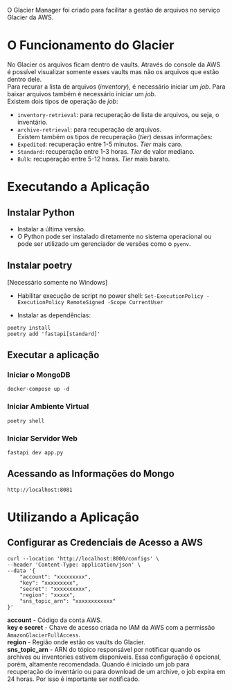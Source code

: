 O Glacier Manager foi criado para facilitar a gestão de arquivos no serviço Glacier da AWS.

# O Funcionamento do Glacier
No Glacier os arquivos ficam dentro de vaults. Através do console da AWS é possível visualizar somente esses vaults mas não os arquivos que estão dentro dele. \
Para recurar a lista de arquivos (*inventory*), é necessário iniciar um *job*. Para baixar arquivos também é necessário iniciar um *job*. \
Existem dois tipos de operação de *job*:
- `inventory-retrieval`: para recuperação de lista de arquivos, ou seja, o inventário.
- `archive-retrieval`: para recuperação de arquivos. \
Existem também os tipos de recuperação (*tier*) dessas informações:
- `Expedited`: recuperação entre 1-5 minutos. *Tier* mais caro.
- `Standard`: recuperação entre 1-3 horas. *Tier* de valor mediano.
- `Bulk`: recuperação entre 5-12 horas. *Tier* mais barato.

# Executando a Aplicação
## Instalar Python
- Instalar a última versão.
- O Python pode ser instalado diretamente no sistema operacional ou pode ser utilizado um gerenciador de versões como o `pyenv`.

## Instalar poetry
[Necessário somente no Windows]
- Habilitar execução de script no power shell: `Set-ExecutionPolicy -ExecutionPolicy RemoteSigned -Scope CurrentUser`

- Instalar as dependências: 
```
poetry install
poetry add 'fastapi[standard]'
```

## Executar a aplicação
### Iniciar o MongoDB
`docker-compose up -d`
### Iniciar Ambiente Virtual
`poetry shell`
### Iniciar Servidor Web
`fastapi dev app.py`

## Acessando as Informações do Mongo
`http://localhost:8081`

# Utilizando a Aplicação
## Configurar as Credenciais de Acesso a AWS
```
curl --location 'http://localhost:8000/configs' \
--header 'Content-Type: application/json' \
--data '{
    "account": "xxxxxxxxx",
    "key": "xxxxxxxxx",
    "secret": "xxxxxxxxxx",
    "region": "xxxxx",
    "sns_topic_arn": "xxxxxxxxxxxx"
}'
``` 
**account** - Código da conta AWS. \
**key e secret** - Chave de acesso criada no IAM da AWS com a permissão `AmazonGlacierFullAccess`. \
**region** - Região onde estão os vaults do Glacier. \
**sns_topic_arn** - ARN do tópico responsável por notificar quando os archives ou inventories estivem disponíveis. Essa configuração é opcional, porém, altamente recomendada. Quando é iniciado um job para recuperação do inventário ou para download de um archive, o job expira em 24 horas. Por isso é importante ser notificado.